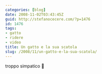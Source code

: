```yaml
---
categories: [blog]
date: 2008-11-02T03:43:45Z
guid: http://stefanocecere.com/?p=1476
id: 1476
tags:
- gatto
- ridere
- video
title: Un gatto e la sua scatola
slug: /2008/11/un-gatto-e-la-sua-scatola/
---
```


troppo simpatico 🙂